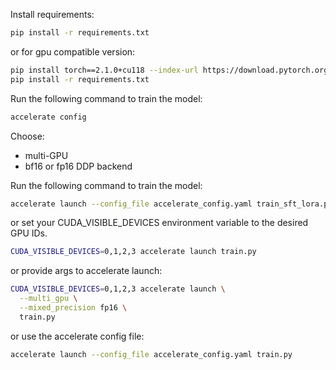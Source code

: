 Install requirements:

```bash
pip install -r requirements.txt
```
or for gpu compatible version:
```bash
pip install torch==2.1.0+cu118 --index-url https://download.pytorch.org/whl/cu118
pip install -r requirements.txt
```



Run the following command to train the model:
```bash
accelerate config
```
Choose:
- multi-GPU
- bf16 or fp16
DDP backend

Run the following command to train the model:
```bash
accelerate launch --config_file accelerate_config.yaml train_sft_lora.py
```

or set your CUDA_VISIBLE_DEVICES environment variable to the desired GPU IDs.
```bash
CUDA_VISIBLE_DEVICES=0,1,2,3 accelerate launch train.py
```


or provide args to accelerate launch:
```bash
CUDA_VISIBLE_DEVICES=0,1,2,3 accelerate launch \
  --multi_gpu \
  --mixed_precision fp16 \
  train.py
```

or use the accelerate config file:
```bash
accelerate launch --config_file accelerate_config.yaml train.py
```